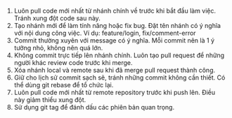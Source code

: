 1. Luôn pull code mới nhất từ nhánh chính về trước khi bắt đầu làm việc. Tránh xung đột code sau này.
2. Tạo nhánh mới để làm tính năng hoặc fix bug. Đặt tên nhánh có ý nghĩa với nội dung công việc. Ví dụ: feature/login, fix/comment-error
3. Commit thường xuyên với message có ý nghĩa. Mỗi commit nên là 1 ý tưởng nhỏ, không nên quá lớn.
4. Không commit trực tiếp lên nhánh chính. Luôn tạo pull request để những người khác review code trước khi merge.
5. Xóa nhánh local và remote sau khi đã merge pull request thành công.
6. Giữ cho lịch sử commit sạch sẽ, tránh những commit không cần thiết. Có thể dùng git rebase để tổ chức lại.
7. Luôn pull code mới nhất từ remote repository trước khi push lên. Điều này giảm thiểu xung đột.
8. Sử dụng git tag để đánh dấu các phiên bản quan trọng.
